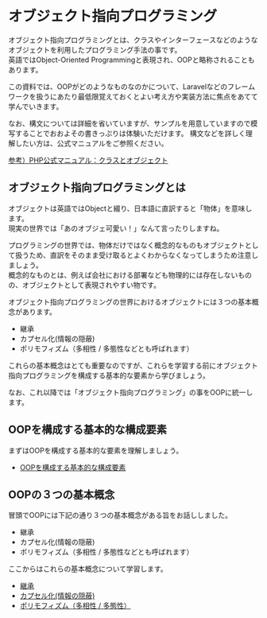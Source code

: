# オブジェクト指向プログラミング

オブジェクト指向プログラミングとは、クラスやインターフェースなどのようなオブジェクトを利用したプログラミング手法の事です。  
英語ではObject-Oriented Programmingと表現され、OOPと略称されることもあります。

この資料では、OOPがどのようなものなのかについて、Laravelなどのフレームワークを扱うにあたり最低限覚えておくとよい考え方や実装方法に焦点をあてて学んでいきます。

なお、構文については詳細を省いていますが、サンプルを用意していますので模写することでおおよその書きっぷりは体験いただけます。 構文などを詳しく理解したい方は、公式マニュアルをご参照ください。

[参考）PHP公式マニュアル：クラスとオブジェクト](https://www.php.net/manual/ja/language.oop5.php)

## オブジェクト指向プログラミングとは

オブジェクトは英語ではObjectと綴り、日本語に直訳すると「物体」を意味します。  
現実の世界では「あのオブジェ可愛い！」なんて言ったりしますね。

プログラミングの世界では、物体だけではなく概念的なものもオブジェクトとして扱うため、直訳をそのまま受け取るとよくわからなくなってしまうため注意しましょう。  
概念的なものとは、例えば会社における部署なども物理的には存在しないものの、オブジェクトとして表現されやすい物です。

オブジェクト指向プログラミングの世界におけるオブジェクトには３つの基本概念があります。

- 継承
- カプセル化(情報の隠蔽)
- ポリモフィズム（多相性 / 多態性などとも呼ばれます）

これらの基本概念はとても重要なのですが、これらを学習する前にオブジェクト指向プログラミングを構成する基本的な要素から学びましょう。

なお、これ以降では「オブジェクト指向プログラミング」の事をOOPに統一します。

## OOPを構成する基本的な構成要素

まずはOOPを構成する基本的な要素を理解しましょう。

- [OOPを構成する基本的な構成要素](SECTION_001.md)

## OOPの３つの基本概念

冒頭でOOPには下記の通り３つの基本概念がある旨をお話ししました。

- 継承
- カプセル化(情報の隠蔽)
- ポリモフィズム（多相性 / 多態性などとも呼ばれます）

ここからはこれらの基本概念について学習します。

- [継承](SECTION_002.md)
- [カプセル化(情報の隠蔽)](SECTION_003.md)
- [ポリモフィズム（多相性 / 多態性）](SECTION_004.md)
